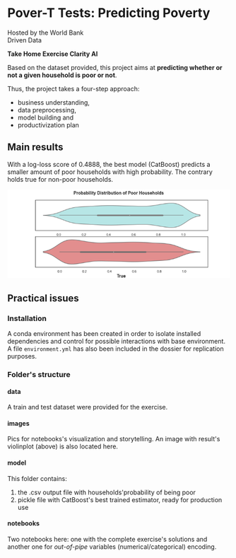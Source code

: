 # Pover-T Tests: Predicting Poverty
Hosted by the World Bank<br>
Driven Data

**Take Home Exercise Clarity AI** <br>

Based on the dataset provided, this project aims at **predicting whether or not a given household is poor or not**. <br>

Thus, the project takes a four-step approach:
<ul>
    <li>business understanding,</li>
    <li>data preprocessing,</li>
    <li>model building and</li>
    <li>productivization plan</li>
</ul>

## Main results
With a log-loss score of 0.4888, the best model (CatBoost) predicts a smaller amount of poor households with high probability. The contrary holds true for non-poor households.<br>

<img src="images/results.png"><br>

## Practical issues
### Installation
A conda environment has been created in order to isolate installed dependencies and control for possible interactions with base environment. A file `environment.yml` has also been included in the dossier for replication purposes.<br>

### Folder's structure
#### data
A train and test dataset were provided for the exercise.<br>

#### images
Pics for notebooks's visualization and storytelling. An image with result's violinplot (above) is also located here.<br>

#### model
This folder contains:
<ol>
    <li>the .csv output file with households'probability of being poor</li>
    <li>pickle file with CatBoost's best trained estimator, ready for production use</li>
</ol>

#### notebooks
Two notebooks here: one with the complete exercise's solutions and another one for <i>out-of-pipe</i> variables (numerical/categorical) encoding.
